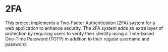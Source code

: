 # 2FA
This project implements a Two-Factor Authentication (2FA) system for a web application to enhance security. The 2FA system adds an extra layer of protection by requiring users to verify their identity using a Time-based One-Time Password (TOTP) in addition to their regular username and password.
